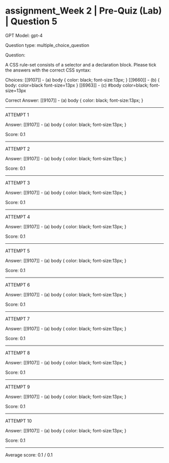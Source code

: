 # assignment_Week 2 | Pre-Quiz (Lab) | Question 5

GPT Model: gpt-4

Question type: multiple_choice_question

Question:
<div><span> A CSS rule-set consists of a selector and a declaration block. Please tick the answers with the correct CSS syntax:</span></div>

Choices:
[[9107]] - (a) body { color: black; font-size:13px; }
[[9660]] - (b) { body: color=black font-size=13px }
[[6963]] - (c) #body color=black; font-size=13px

Correct Answer:
[[9107]] - (a) body { color: black; font-size:13px; }

****************************************

ATTEMPT 1

Answer: 
[[9107]] - (a) body { color: black; font-size:13px; }

Score: 0.1

--------------------

ATTEMPT 2

Answer: 
[[9107]] - (a) body { color: black; font-size:13px; }

Score: 0.1

--------------------

ATTEMPT 3

Answer:
[[9107]] - (a) body { color: black; font-size:13px; }

Score: 0.1

--------------------

ATTEMPT 4

Answer: 
[[9107]] - (a) body { color: black; font-size:13px; }

Score: 0.1

--------------------

ATTEMPT 5

Answer: 
[[9107]] - (a) body { color: black; font-size:13px; }

Score: 0.1

--------------------

ATTEMPT 6

Answer: 
[[9107]] - (a) body { color: black; font-size:13px; }

Score: 0.1

--------------------

ATTEMPT 7

Answer: 
[[9107]] - (a) body { color: black; font-size:13px; }

Score: 0.1

--------------------

ATTEMPT 8

Answer: 
[[9107]] - (a) body { color: black; font-size:13px; }

Score: 0.1

--------------------

ATTEMPT 9

Answer: 
[[9107]] - (a) body { color: black; font-size:13px; }

Score: 0.1

--------------------

ATTEMPT 10

Answer: 
[[9107]] - (a) body { color: black; font-size:13px; }

Score: 0.1

--------------------

Average score: 0.1 / 0.1
